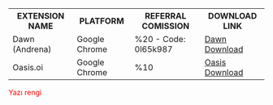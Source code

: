 <table>
  <tr>
    <th>EXTENSION NAME</th>
    <th>PLATFORM</th>
    <th>REFERRAL COMISSION</th>
    <th>DOWNLOAD LINK</th>
  </tr>
  <tr>
    <td>Dawn (Andrena)</td>
    <td>Google Chrome</td>
    <td>%20 - Code: 0l65k987</td>
    <td><a href="https://chromewebstore.google.com/detail/dawn-validator-chrome-ext/fpdkjdnhkakefebpekbdhillbhonfjjp" target="_blank">Dawn Download</a></td>
  </tr>
  <tr>
    <td>Oasis.oi</td>
    <td>Google Chrome</td>
    <td>%10</td>
    <td><a href="https://r.oasis.ai/saitberki" target="_blank">Oasis Download</a></td>
  </tr>
</table>

<font color="#ff0000"> Yazı rengi </font> 
